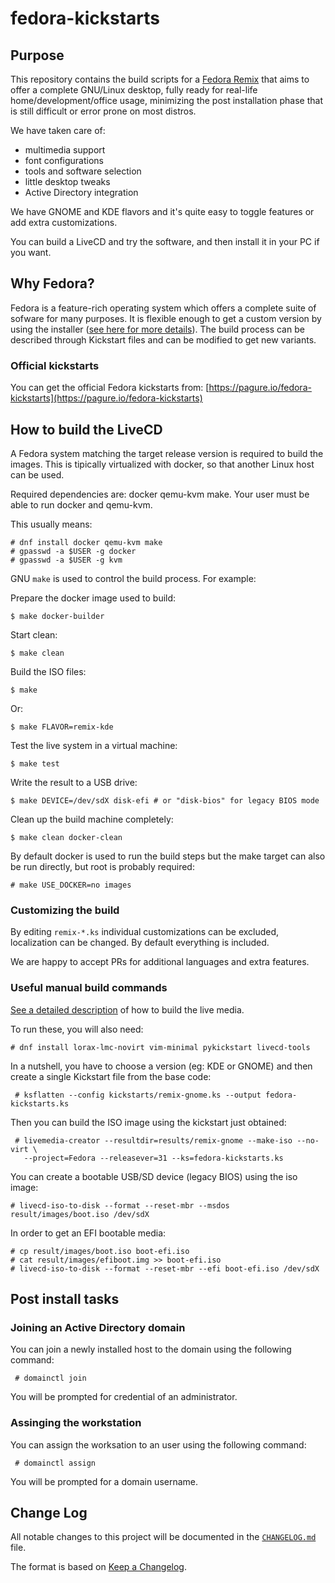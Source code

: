 # fedora-kickstarts

## Purpose

This repository contains the build scripts for a [Fedora Remix][01] that aims
to offer a complete GNU/Linux desktop, fully ready for real-life
home/development/office usage, minimizing the post installation phase that is
still difficult or error prone on most distros.

We have taken care of:

* multimedia support
* font configurations
* tools and software selection
* little desktop tweaks
* Active Directory integration

We have GNOME and KDE flavors and it's quite easy to toggle features or add
extra customizations.

You can build a LiveCD and try the software, and then install it in your PC
if you want.

## Why Fedora?

Fedora is a feature-rich operating system which offers a complete suite of
sofware for many purposes. It is flexible enough to get a custom version by
using the installer ([see here for more details][02]). The build process can
be described through Kickstart files and can be modified to get new variants.

### Official kickstarts

You can get the official Fedora kickstarts from:
[https://pagure.io/fedora-kickstarts](https://pagure.io/fedora-kickstarts)

## How to build the LiveCD

A Fedora system matching the target release version is required to build the
images. This is tipically virtualized with docker, so that another Linux host
can be used.

Required dependencies are: docker qemu-kvm make. Your user must be able to run
docker and qemu-kvm.

This usually means:

```
# dnf install docker qemu-kvm make
# gpasswd -a $USER -g docker
# gpasswd -a $USER -g kvm
```

GNU `make` is used to control the build process. For example:

Prepare the docker image used to build:

```
$ make docker-builder
```

Start clean:

```
$ make clean
```

Build the ISO files:

```
$ make
```

Or:

```
$ make FLAVOR=remix-kde
```

Test the live system in a virtual machine:

```
$ make test
```

Write the result to a USB drive:

```
$ make DEVICE=/dev/sdX disk-efi # or "disk-bios" for legacy BIOS mode
```

Clean up the build machine completely:

```
$ make clean docker-clean
```

By default docker is used to run the build steps but the make target can also
be run directly, but root is probably required:

```
# make USE_DOCKER=no images
```

### Customizing the build

By editing `remix-*.ks` individual customizations can be excluded,
localization can be changed. By default everything is included.

We are happy to accept PRs for additional languages and extra features.

### Useful manual build commands

[See a detailed description][03] of how to build the live media.

To run these, you will also need:

```
# dnf install lorax-lmc-novirt vim-minimal pykickstart livecd-tools
```

In a nutshell, you have to choose a version (eg: KDE or GNOME) and then
create a single Kickstart file from the base code:

```
 # ksflatten --config kickstarts/remix-gnome.ks --output fedora-kickstarts.ks
```

Then you can build the ISO image using the kickstart just obtained:

```
 # livemedia-creator --resultdir=results/remix-gnome --make-iso --no-virt \
   --project=Fedora --releasever=31 --ks=fedora-kickstarts.ks
```

You can create a bootable USB/SD device (legacy BIOS) using the iso image:

```
# livecd-iso-to-disk --format --reset-mbr --msdos result/images/boot.iso /dev/sdX
```

In order to get an EFI bootable media:

```
# cp result/images/boot.iso boot-efi.iso
# cat result/images/efiboot.img >> boot-efi.iso
# livecd-iso-to-disk --format --reset-mbr --efi boot-efi.iso /dev/sdX
```

## Post install tasks

### Joining an Active Directory domain

You can join a newly installed host to the domain using the following command:

```
 # domainctl join
```

You will be prompted for credential of an administrator.

### Assinging the workstation

You can assign the worksation to an user using the following command:

```
 # domainctl assign
```

You will be prompted for a domain username.

## Change Log

All notable changes to this project will be documented in the [`CHANGELOG.md`](CHANGELOG.md) file.

The format is based on [Keep a Changelog][04].

[01]: https://fedoraproject.org/wiki/Remix
[02]: https://en.wikipedia.org/wiki/Anaconda_(installer)
[03]: https://fedoraproject.org/wiki/Livemedia-creator-_How_to_create_and_use_a_Live_CD
[04]: http://keepachangelog.com/
